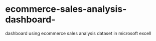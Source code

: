 # ecommerce-sales-analysis-dashboard-
dashboard using ecommerce sales analysis dataset in microsoft excell
